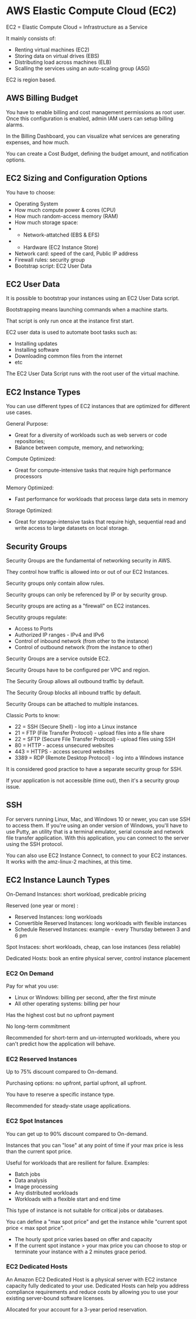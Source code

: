 # AWS Elastic Compute Cloud (EC2)

EC2 = Elastic Compute Cloud = Infrastructure as a Service

It mainly consists of:
- Renting virtual machines (EC2)
- Storing data on virtual drives (EBS)
- Distributing load across machines (ELB)
- Scalling the services using an auto-scaling group (ASG)

EC2 is region based.

## AWS Billing Budget

You have to enable billing and cost management permissions as root user. Once this configuration is enabled, admin IAM users can setup billing alarms.

In the Billing Dashboard, you can visualize what services are generating expenses, and how much.

You can create a Cost Budget, defining the budget amount, and notification options.

## EC2 Sizing and Configuration Options

You have to choose:
- Operating System
- How much compute power & cores (CPU)
- How much random-access memory (RAM)
- How much storage space:
- - Network-attatched (EBS & EFS)
- - Hardware (EC2 Instance Store)
- Network card: speed of the card, Public IP address
- Firewall rules: security group
- Bootstrap script: EC2 User Data

## EC2 User Data

It is possible to bootstrap your instances using an EC2 User Data script.

Bootstrapping means launching commands when a machine starts.

That script is only run once at the instance first start.

EC2 user data is used to automate boot tasks such as:
- Installing updates
- Installing software
- Downloading common files from the internet
- etc

The EC2 User Data Script runs with the root user of the virtual machine.

## EC2 Instance Types

You can use different types of EC2 instances that are optimized for different use cases.

General Purpose:
- Great for a diversity of workloads such as web servers or code repositories;
- Balance between compute, memory, and networking;

Compute Optimized:
- Great for compute-intensive tasks that require high performance processors

Memory Optimized:
- Fast performance for workloads that process large data sets in memory

Storage Optimized:
- Great for storage-intensive tasks that require high, sequential read and write access to large datasets on local storage.

## Security Groups

Security Groups are the fundamental of networking security in AWS.

They control how traffic is allowed into or out of our EC2 Instances.

Security groups only contain allow rules.

Security groups can only be referenced by IP or by security group.

Security groups are acting as a "firewall" on EC2 instances.

Secutity groups regulate:
- Access to Ports
- Authorized IP ranges - IPv4 and IPv6
- Control of inbound network (from other to the instance)
- Control of outbound network (from the instance to other)

Security Groups are a service outside EC2.

Security Groups have to be configured per VPC and region.

The Security Group allows all outbound traffic by default.

The Security Group blocks all inbound traffic by default.

Security Groups can be attached to multiple instances.

Classic Ports to know:
- 22 = SSH (Secure Shell) - log into a Linux instance
- 21 = FTP (File Transfer Protocol) - upload files into a file share
- 22 = SFTP (Secure File Transfer Protocol) - upload files using SSH
- 80 = HTTP - access unsecured websites
- 443 = HTTPS - access secured websites
- 3389 = RDP (Remote Desktop Protocol) - log into a Windows instance

It is considered good practice to have a separate security group for SSH.

If your application is not accessible (time out), then it's a security group issue.

## SSH

For servers running Linux, Mac, and Windows 10 or newer, you can use SSH to access them. If you're using an onder version of Windows, you'll have to use Putty, an utility that is a terminal emulator, serial console and network file transfer application. With this application, you can connect to the server using the SSH protocol.

You can also use EC2 Instance Connect, to connect to your EC2 instances. It works with the amz-linux-2 machines, at this time.

## EC2 Instance Launch Types

On-Demand Instances: short workload, predicable pricing

Reserved (one year or more) :
- Reserved Instances: long workloads
- Convertible Reserved Instances: long workloads with flexible instances
- Schedule Reserved Instances: example - every Thursday between 3 and 6 pm

Spot Instaces: short workloads, cheap, can lose instances (less reliable)

Dedicated Hosts: book an entire physical server, control instance placement

### EC2 On Demand
Pay for what you use:
- Linux or Windows: billing per second, after the first minute
- All other operating systems: billing per hour

Has the highest cost but no upfront payment

No long-term commitment

Recommended for short-term and un-interrupted workloads, where you can't predict how the application will behave.

### EC2 Reserved Instances
Up to 75% discount compared to On-demand.

Purchasing options: no upfront, partial upfront, all upfront.

You have to reserve a specific instance type.

Recommended for steady-state usage applications.

### EC2 Spot Instances

You can get up to 90% discount compared to On-demand.

Instances that you can "lose" at any point of time if your max price is less than the current spot price.

Useful for workloads that are resilient for failure. Examples:
- Batch jobs
- Data analysis
- Image processing
- Any distributed workloads
- Workloads with a flexible start and end time

This type of instance is not suitable for critical jobs or databases.

You can define a "max spot price" and get the instance while "current spot price < max spot price".
- The hourly spot price varies based on offer and capacity
- If the current spot instance > your max price you can choose to stop or terminate your instance with a 2 minutes grace period.

### EC2 Dedicated Hosts

An Amazon EC2 Dedicated Host is a physical server with EC2 instance capacity fully dedicated to your use. Dedicated Hosts can help you address compliance requirements and reduce costs by allowing you to use your existing server-bound software licenses.

Allocated for your account for a 3-year period reservation.